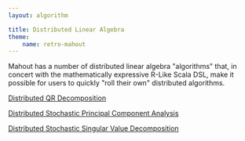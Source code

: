 ```yaml
---
layout: algorithm

title: Distributed Linear Algebra
theme:
    name: retro-mahout
---
```


Mahout has a number of distributed linear algebra "algorithms" that, in concert with the mathematically expressive R-Like Scala DSL, make it possible for users to quickly "roll their own" distributed algorithms.
 
[Distributed QR Decomposition](d-qr.html)

[Distributed Stochastic Principal Component Analysis](d-spca.html)

[Distributed Stochastic Singular Value Decomposition](d-ssvd.html)

